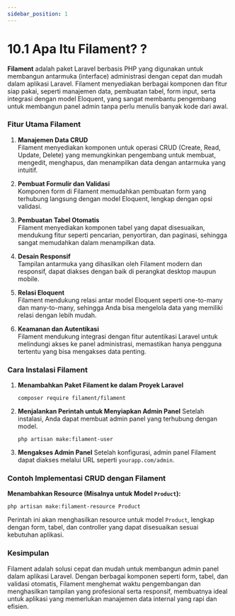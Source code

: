 ```yaml
---
sidebar_position: 1
---
```


# 10.1 Apa Itu Filament? ?


**Filament** adalah paket Laravel berbasis PHP yang digunakan untuk membangun antarmuka (interface) administrasi dengan cepat dan mudah dalam aplikasi Laravel. Filament menyediakan berbagai komponen dan fitur siap pakai, seperti manajemen data, pembuatan tabel, form input, serta integrasi dengan model Eloquent, yang sangat membantu pengembang untuk membangun panel admin tanpa perlu menulis banyak kode dari awal.

### Fitur Utama Filament

1.  **Manajemen Data CRUD**  
    Filament menyediakan komponen untuk operasi CRUD (Create, Read, Update, Delete) yang memungkinkan pengembang untuk membuat, mengedit, menghapus, dan menampilkan data dengan antarmuka yang intuitif.
    
2.  **Pembuat Formulir dan Validasi**  
    Komponen form di Filament memudahkan pembuatan form yang terhubung langsung dengan model Eloquent, lengkap dengan opsi validasi.
    
3.  **Pembuatan Tabel Otomatis**  
    Filament menyediakan komponen tabel yang dapat disesuaikan, mendukung fitur seperti pencarian, penyortiran, dan paginasi, sehingga sangat memudahkan dalam menampilkan data.
    
4.  **Desain Responsif**  
    Tampilan antarmuka yang dihasilkan oleh Filament modern dan responsif, dapat diakses dengan baik di perangkat desktop maupun mobile.
    
5.  **Relasi Eloquent**  
    Filament mendukung relasi antar model Eloquent seperti one-to-many dan many-to-many, sehingga Anda bisa mengelola data yang memiliki relasi dengan lebih mudah.
    
6.  **Keamanan dan Autentikasi**  
    Filament mendukung integrasi dengan fitur autentikasi Laravel untuk melindungi akses ke panel administrasi, memastikan hanya pengguna tertentu yang bisa mengakses data penting.
    

### Cara Instalasi Filament

1.  **Menambahkan Paket Filament ke dalam Proyek Laravel**
    
    ```
    composer require filament/filament
    ```
    
2.  **Menjalankan Perintah untuk Menyiapkan Admin Panel** Setelah instalasi, Anda dapat membuat admin panel yang terhubung dengan model. 
    ```
    php artisan make:filament-user
    ```
    
3.  **Mengakses Admin Panel** Setelah konfigurasi, admin panel Filament dapat diakses melalui URL seperti `yourapp.com/admin`.
    

### Contoh Implementasi CRUD dengan Filament

**Menambahkan Resource (Misalnya untuk Model `Product`):**
```
php artisan make:filament-resource Product
``` 

Perintah ini akan menghasilkan resource untuk model `Product`, lengkap dengan form, tabel, dan controller yang dapat disesuaikan sesuai kebutuhan aplikasi.


### Kesimpulan

Filament adalah solusi cepat dan mudah untuk membangun admin panel dalam aplikasi Laravel. Dengan berbagai komponen seperti form, tabel, dan validasi otomatis, Filament menghemat waktu pengembangan dan menghasilkan tampilan yang profesional serta responsif, membuatnya ideal untuk aplikasi yang memerlukan manajemen data internal yang rapi dan efisien.